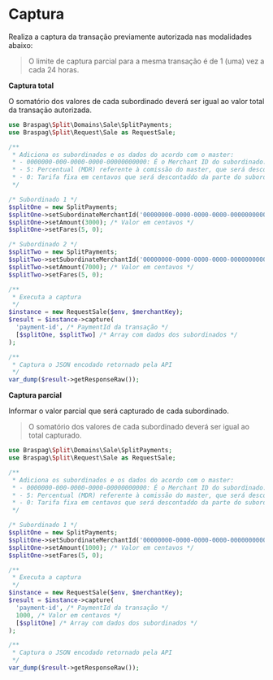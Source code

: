 # Captura

Realiza a captura da transação previamente autorizada nas modalidades abaixo:

> O limite de captura parcial para a mesma transação é de 1 (uma) vez a cada 24 horas.

**Captura total**

O somatório dos valores de cada subordinado deverá ser igual ao valor total da transação autorizada.

```php
use Braspag\Split\Domains\Sale\SplitPayments;
use Braspag\Split\Request\Sale as RequestSale;

/**
 * Adiciona os subordinados e os dados do acordo com o master:
 * - 0000000-000-0000-0000-00000000000: É o Merchant ID do subordinado.
 * - 5: Percentual (MDR) referente à comissão do master, que será descontado da parte do subordinado.
 * - 0: Tarifa fixa em centavos que será descontaddo da parte do subordinado.
 */

/* Subordinado 1 */
$splitOne = new SplitPayments;
$splitOne->setSubordinateMerchantId('00000000-0000-0000-0000-000000000000');
$splitOne->setAmount(3000); /* Valor em centavos */
$splitOne->setFares(5, 0);

/* Subordinado 2 */
$splitTwo = new SplitPayments;
$splitTwo->setSubordinateMerchantId('00000000-0000-0000-0000-000000000000');
$splitTwo->setAmount(7000); /* Valor em centavos */
$splitTwo->setFares(5, 0);

/**
 * Executa a captura
 */
$instance = new RequestSale($env, $merchantKey);
$result = $instance->capture(
  'payment-id', /* PaymentId da transação */
  [$splitOne, $splitTwo] /* Array com dados dos subordinados */
);

/**
 * Captura o JSON encodado retornado pela API
 */
var_dump($result->getResponseRaw());
```

**Captura parcial**

Informar o valor parcial que será capturado de cada subordinado.

> O somatório dos valores de cada subordinado deverá ser igual ao total capturado.

```php
use Braspag\Split\Domains\Sale\SplitPayments;
use Braspag\Split\Request\Sale as RequestSale;

/**
 * Adiciona os subordinados e os dados do acordo com o master:
 * - 0000000-000-0000-0000-00000000000: É o Merchant ID do subordinado.
 * - 5: Percentual (MDR) referente à comissão do master, que será descontado da parte do subordinado.
 * - 0: Tarifa fixa em centavos que será descontaddo da parte do subordinado.
 */

/* Subordinado 1 */
$splitOne = new SplitPayments;
$splitOne->setSubordinateMerchantId('00000000-0000-0000-0000-000000000000');
$splitOne->setAmount(1000); /* Valor em centavos */
$splitOne->setFares(5, 0);

/**
 * Executa a captura
 */
$instance = new RequestSale($env, $merchantKey);
$result = $instance->capture(
  'payment-id', /* PaymentId da transação */
  1000, /* Valor em centavos */
  [$splitOne] /* Array com dados dos subordinados */
);

/**
 * Captura o JSON encodado retornado pela API
 */
var_dump($result->getResponseRaw());
```